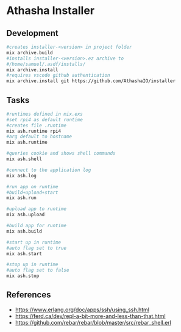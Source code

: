 # Athasha Installer

## Development

```bash
#creates installer-<version> in project folder
mix archive.build
#installs installer-<version>.ez archive to 
#/home/samuel/.asdf/installs/
mix archive.install 
#requires vscode github authentication
mix archive.install git https://github.com/AthashaIO/installer
```

## Tasks

```bash
#runtimes defined in mix.exs
#set rpi4 as default runtime
#creates file .runtime
mix ash.runtime rpi4
#arg default to hostname
mix ash.runtime

#queries cookie and shows shell commands
mix ash.shell

#connect to the application log
mix ash.log

#run app on runtime
#build+upload+start
mix ash.run

#upload app to runtime
mix ash.upload

#build app for runtime
mix ash.build

#start up in runtime
#auto flag set to true
mix ash.start

#stop up in runtime
#auto flag set to false
mix ash.stop
```

## References

- https://www.erlang.org/doc/apps/ssh/using_ssh.html
- https://ferd.ca/dev/repl-a-bit-more-and-less-than-that.html
- https://github.com/rebar/rebar/blob/master/src/rebar_shell.erl
